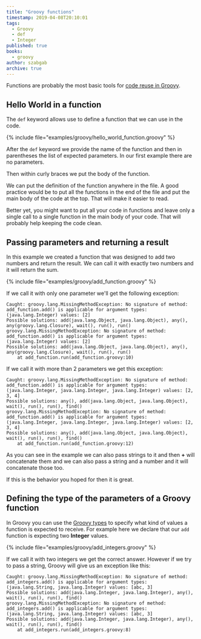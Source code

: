 ```yaml
---
title: "Groovy functions"
timestamp: 2019-04-08T20:10:01
tags:
  - Groovy
  - def
  - Integer
published: true
books:
  - groovy
author: szabgab
archive: true
---
```



Functions are probably the most basic tools for [code reuse in Groovy](/groovy-code-reuse).


## Hello World in a function

The `def` keyword allows use to define a function that we can use in the code.

{% include file="examples/groovy/hello_world_function.groovy" %}

After the `def` keyword we provide the name of the function and then in parentheses the list
of expected parameters. In our first example there are no parameters.

Then within curly braces we put the body of the function.

We can put the definition of the function anywhere in the file. A good practice would be to put all the functions
in the end of the file and put the main body of the code at the top. That will make it easier to read.

Better yet, you might want to put all your code in functions and leave only a single call to a single function in the
main body of your code. That will probably help keeping the code clean.


## Passing parameters and returning a result

In this example we created a function that was designed to add two numbers and return the result.
We can call it with exactly two numbers and it will return the sum.

{% include file="examples/groovy/add_function.groovy" %}

If we call it with only one parameter we'll get the following exception:

```
Caught: groovy.lang.MissingMethodException: No signature of method: add_function.add() is applicable for argument types: (java.lang.Integer) values: [2]
Possible solutions: add(java.lang.Object, java.lang.Object), any(), any(groovy.lang.Closure), wait(), run(), run()
groovy.lang.MissingMethodException: No signature of method: add_function.add() is applicable for argument types: (java.lang.Integer) values: [2]
Possible solutions: add(java.lang.Object, java.lang.Object), any(), any(groovy.lang.Closure), wait(), run(), run()
	at add_function.run(add_function.groovy:10)
```


If we call it with more than 2 parameters we get this exception:

```
Caught: groovy.lang.MissingMethodException: No signature of method: add_function.add() is applicable for argument types: (java.lang.Integer, java.lang.Integer, java.lang.Integer) values: [2, 3, 4]
Possible solutions: any(), add(java.lang.Object, java.lang.Object), wait(), run(), run(), find()
groovy.lang.MissingMethodException: No signature of method: add_function.add() is applicable for argument types: (java.lang.Integer, java.lang.Integer, java.lang.Integer) values: [2, 3, 4]
Possible solutions: any(), add(java.lang.Object, java.lang.Object), wait(), run(), run(), find()
	at add_function.run(add_function.groovy:12)
```


As you can see in the example we can also pass strings to it and then <b>+</b> will concatenate them and we can also
pass a string and a number and it will concatenate those too.

If this is the behavior you hoped for then it is great.


## Defining the type of the parameters of a Groovy function

In Groovy you can use the [Groovy types](/groovy-types) to specify what kind of values a function is expected
to receive. For example here we declare that our `add` function is expecting two <b>Integer</b> values.

{% include file="examples/groovy/add_integers.groovy" %}

If we call it with two integers we get the correct answer. However if we try to pass a string, Groovy will give us an
exception like this:

```
Caught: groovy.lang.MissingMethodException: No signature of method: add_integers.add() is applicable for argument types: (java.lang.String, java.lang.Integer) values: [abc, 3]
Possible solutions: add(java.lang.Integer, java.lang.Integer), any(), wait(), run(), run(), find()
groovy.lang.MissingMethodException: No signature of method: add_integers.add() is applicable for argument types: (java.lang.String, java.lang.Integer) values: [abc, 3]
Possible solutions: add(java.lang.Integer, java.lang.Integer), any(), wait(), run(), run(), find()
	at add_integers.run(add_integers.groovy:8)
```


